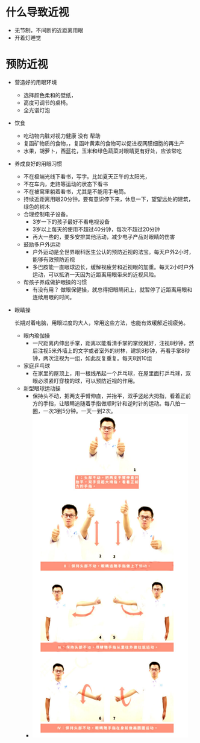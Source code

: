 # 什么导致近视

* 无节制，不间断的近距离用眼
* 开着灯睡觉

# 预防近视

* 营造好的用眼环境

  * 选择颜色柔和的壁纸，
  * 高度可调节的桌椅。
  * 全光谱灯泡

* 饮食

  * 吃动物内脏对视力健康 没有 帮助
  * 复函矿物质的食物，，复函叶黄素的食物可以促进视网膜细胞的再生产
  * 水果，胡萝卜，西蓝花，玉米和绿色蔬菜对眼睛更有好处，应该常吃

* 养成良好的用眼习惯

  * 不在极端光线下看书，写字。比如夏天正午的太阳光，
  * 不在车内，走路等运动的状态下看书
  * 不在被窝里躺着看书，尤其是不能用手电筒。
  * 持续近距离用眼20分钟，要有意识停下来，休息一下，望望远处的建筑，绿色的树木
  * 合理控制电子设备。
    * 3岁一下的孩子最好不看电视设备
    * 3岁以上每天的使用不超过40分钟，每次不超过20分钟
    * 再大一些的，要多安排其他活动，减少电子产品对眼睛的伤害
  * 鼓励多户外运动
    * 户外运动是全世界眼科医生公认的预防近视的法宝。每天户外2小时，能够有效预防近视
    * 多巴胺能一直眼球边长，缓解视疲劳和近视眼的加重。每天2小时户外运动，可以抵消一天因为近距离用眼带来的近视风险。
  * 帮孩子养成做护眼操的习惯
    * 有没有用？ 做眼保健操，就总得把眼睛闭上，就暂停了近距离用眼和连续用眼的时间。

* 眼睛操

  长期对着电脑，用眼过度的大人，常用这些方法，也能有效缓解近视疲劳。

  * 眼内瑜伽操	
    * 一尺距离内伸出手掌，距离以能看清手掌的掌纹就好，注视8秒钟，然后注视5米外墙上的文字或者室外的树林，建筑8秒钟，再看手掌8秒钟，两次注视为一组，如此反复重复。每天8到10组
  * 家庭乒乓球
    * 在家里的屋顶上，用一根线吊起一个乒乓球，在屋里面打乒乓球，双眼必须紧盯穿梭的球，可以预防近视的作用。
  * 新型眼球运动操
    * 保持头不动，把两支手臂伸直，并抬平，双手竖起大拇指，看着正前方的手指，让眼睛追随着手指做顺时针和逆时针的运动。每八拍一圈，一次3到5分钟。一天一到2次。
    * ![image-20200511101640136](%E7%9C%BC%E7%9D%9B.assets/image-20200511101640136.png)